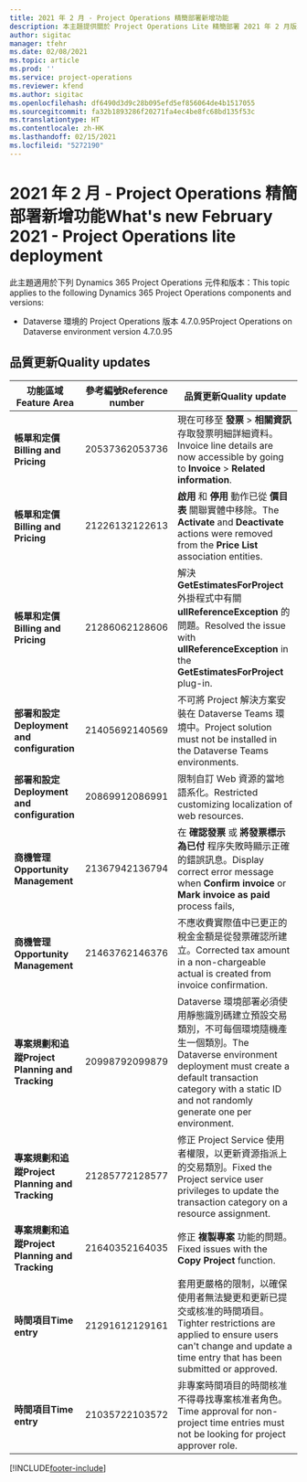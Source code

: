 ```yaml
---
title: 2021 年 2 月 - Project Operations 精簡部署新增功能
description: 本主題提供關於 Project Operations Lite 精簡部署 2021 年 2 月版本中所提供之品質更新的資訊。
author: sigitac
manager: tfehr
ms.date: 02/08/2021
ms.topic: article
ms.prod: ''
ms.service: project-operations
ms.reviewer: kfend
ms.author: sigitac
ms.openlocfilehash: df6490d3d9c28b095efd5ef856064de4b1517055
ms.sourcegitcommit: fa32b1893286f20271fa4ec4be8fc68bd135f53c
ms.translationtype: HT
ms.contentlocale: zh-HK
ms.lasthandoff: 02/15/2021
ms.locfileid: "5272190"
---
```

# <a name="whats-new-february-2021---project-operations-lite-deployment"></a><span data-ttu-id="3d32f-103">2021 年 2 月 - Project Operations 精簡部署新增功能</span><span class="sxs-lookup"><span data-stu-id="3d32f-103">What's new February 2021 - Project Operations lite deployment</span></span>

<span data-ttu-id="3d32f-104">此主題適用於下列 Dynamics 365 Project Operations 元件和版本：</span><span class="sxs-lookup"><span data-stu-id="3d32f-104">This topic applies to the following Dynamics 365 Project Operations components and versions:</span></span>

  - <span data-ttu-id="3d32f-105">Dataverse 環境的 Project Operations 版本 4.7.0.95</span><span class="sxs-lookup"><span data-stu-id="3d32f-105">Project Operations on Dataverse environment version 4.7.0.95</span></span>

## <a name="quality-updates"></a><span data-ttu-id="3d32f-106">品質更新</span><span class="sxs-lookup"><span data-stu-id="3d32f-106">Quality updates</span></span>

| <span data-ttu-id="3d32f-107">**功能區域**</span><span class="sxs-lookup"><span data-stu-id="3d32f-107">**Feature Area**</span></span> | <span data-ttu-id="3d32f-108">**參考編號**</span><span class="sxs-lookup"><span data-stu-id="3d32f-108">**Reference number**</span></span> | <span data-ttu-id="3d32f-109">**品質更新**</span><span class="sxs-lookup"><span data-stu-id="3d32f-109">**Quality update**</span></span> |
| --- | --- | --- |
| <span data-ttu-id="3d32f-110">**帳單和定價**</span><span class="sxs-lookup"><span data-stu-id="3d32f-110">**Billing and Pricing**</span></span> | <span data-ttu-id="3d32f-111">2053736</span><span class="sxs-lookup"><span data-stu-id="3d32f-111">2053736</span></span> | <span data-ttu-id="3d32f-112">現在可移至 **發票** > **相關資訊** 存取發票明細詳細資料。</span><span class="sxs-lookup"><span data-stu-id="3d32f-112">Invoice line details are now accessible by going to **Invoice** > **Related information**.</span></span> |
| <span data-ttu-id="3d32f-113">**帳單和定價**</span><span class="sxs-lookup"><span data-stu-id="3d32f-113">**Billing and Pricing**</span></span> | <span data-ttu-id="3d32f-114">2122613</span><span class="sxs-lookup"><span data-stu-id="3d32f-114">2122613</span></span> | <span data-ttu-id="3d32f-115">**啟用** 和 **停用** 動作已從 **價目表** 關聯實體中移除。</span><span class="sxs-lookup"><span data-stu-id="3d32f-115">The **Activate** and **Deactivate** actions were removed from the **Price List** association entities.</span></span> |
| <span data-ttu-id="3d32f-116">**帳單和定價**</span><span class="sxs-lookup"><span data-stu-id="3d32f-116">**Billing and Pricing**</span></span> | <span data-ttu-id="3d32f-117">2128606</span><span class="sxs-lookup"><span data-stu-id="3d32f-117">2128606</span></span> | <span data-ttu-id="3d32f-118">解決 **GetEstimatesForProject** 外掛程式中有關 **ullReferenceException** 的問題。</span><span class="sxs-lookup"><span data-stu-id="3d32f-118">Resolved the issue with **ullReferenceException** in the **GetEstimatesForProject** plug-in.</span></span> |
| <span data-ttu-id="3d32f-119">**部署和設定**</span><span class="sxs-lookup"><span data-stu-id="3d32f-119">**Deployment and configuration**</span></span> | <span data-ttu-id="3d32f-120">2140569</span><span class="sxs-lookup"><span data-stu-id="3d32f-120">2140569</span></span> | <span data-ttu-id="3d32f-121">不可將 Project 解決方案安裝在 Dataverse Teams 環境中。</span><span class="sxs-lookup"><span data-stu-id="3d32f-121">Project solution must not be installed in the Dataverse Teams environments.</span></span> |
| <span data-ttu-id="3d32f-122">**部署和設定**</span><span class="sxs-lookup"><span data-stu-id="3d32f-122">**Deployment and configuration**</span></span> | <span data-ttu-id="3d32f-123">2086991</span><span class="sxs-lookup"><span data-stu-id="3d32f-123">2086991</span></span> | <span data-ttu-id="3d32f-124">限制自訂 Web 資源的當地語系化。</span><span class="sxs-lookup"><span data-stu-id="3d32f-124">Restricted customizing localization of web resources.</span></span> |
| <span data-ttu-id="3d32f-125">**商機管理**</span><span class="sxs-lookup"><span data-stu-id="3d32f-125">**Opportunity Management**</span></span> | <span data-ttu-id="3d32f-126">2136794</span><span class="sxs-lookup"><span data-stu-id="3d32f-126">2136794</span></span> | <span data-ttu-id="3d32f-127">在 **確認發票** 或 **將發票標示為已付** 程序失敗時顯示正確的錯誤訊息。</span><span class="sxs-lookup"><span data-stu-id="3d32f-127">Display correct error message when **Confirm invoice** or **Mark invoice as paid** process fails,</span></span> |
| <span data-ttu-id="3d32f-128">**商機管理**</span><span class="sxs-lookup"><span data-stu-id="3d32f-128">**Opportunity Management**</span></span> | <span data-ttu-id="3d32f-129">2146376</span><span class="sxs-lookup"><span data-stu-id="3d32f-129">2146376</span></span> | <span data-ttu-id="3d32f-130">不應收費實際值中已更正的稅金金額是從發票確認所建立。</span><span class="sxs-lookup"><span data-stu-id="3d32f-130">Corrected tax amount in a non-chargeable actual is created from invoice confirmation.</span></span> |
| <span data-ttu-id="3d32f-131">**專案規劃和追蹤**</span><span class="sxs-lookup"><span data-stu-id="3d32f-131">**Project Planning and Tracking**</span></span> | <span data-ttu-id="3d32f-132">2099879</span><span class="sxs-lookup"><span data-stu-id="3d32f-132">2099879</span></span> | <span data-ttu-id="3d32f-133">Dataverse 環境部署必須使用靜態識別碼建立預設交易類別，不可每個環境隨機產生一個類別。</span><span class="sxs-lookup"><span data-stu-id="3d32f-133">The Dataverse environment deployment must create a default transaction category with a static ID and not randomly generate one per environment.</span></span> |
| <span data-ttu-id="3d32f-134">**專案規劃和追蹤**</span><span class="sxs-lookup"><span data-stu-id="3d32f-134">**Project Planning and Tracking**</span></span> | <span data-ttu-id="3d32f-135">2128577</span><span class="sxs-lookup"><span data-stu-id="3d32f-135">2128577</span></span> | <span data-ttu-id="3d32f-136">修正 Project Service 使用者權限，以更新資源指派上的交易類別。</span><span class="sxs-lookup"><span data-stu-id="3d32f-136">Fixed the Project service user privileges to update the transaction category on a resource assignment.</span></span> |
| <span data-ttu-id="3d32f-137">**專案規劃和追蹤**</span><span class="sxs-lookup"><span data-stu-id="3d32f-137">**Project Planning and Tracking**</span></span> | <span data-ttu-id="3d32f-138">2164035</span><span class="sxs-lookup"><span data-stu-id="3d32f-138">2164035</span></span> | <span data-ttu-id="3d32f-139">修正 **複製專案** 功能的問題。</span><span class="sxs-lookup"><span data-stu-id="3d32f-139">Fixed issues with the **Copy Project** function.</span></span> |
| <span data-ttu-id="3d32f-140">**時間項目**</span><span class="sxs-lookup"><span data-stu-id="3d32f-140">**Time entry**</span></span> | <span data-ttu-id="3d32f-141">2129161</span><span class="sxs-lookup"><span data-stu-id="3d32f-141">2129161</span></span> | <span data-ttu-id="3d32f-142">套用更嚴格的限制，以確保使用者無法變更和更新已提交或核准的時間項目。</span><span class="sxs-lookup"><span data-stu-id="3d32f-142">Tighter restrictions are applied to ensure users can't change and update a time entry that has been submitted or approved.</span></span> |
| <span data-ttu-id="3d32f-143">**時間項目**</span><span class="sxs-lookup"><span data-stu-id="3d32f-143">**Time entry**</span></span> | <span data-ttu-id="3d32f-144">2103572</span><span class="sxs-lookup"><span data-stu-id="3d32f-144">2103572</span></span> | <span data-ttu-id="3d32f-145">非專案時間項目的時間核准不得尋找專案核准者角色。</span><span class="sxs-lookup"><span data-stu-id="3d32f-145">Time approval for non-project time entries must not be looking for project approver role.</span></span> |


[!INCLUDE[footer-include](../../includes/footer-banner.md)]